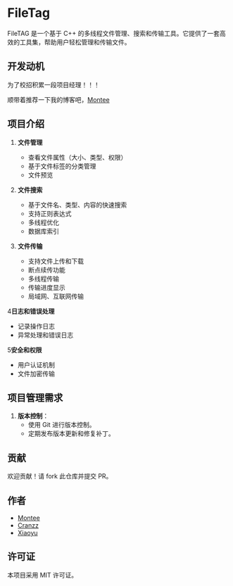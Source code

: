 # FileTag
FileTAG 是一个基于 C++ 的多线程文件管理、搜索和传输工具。它提供了一套高效的工具集，帮助用户轻松管理和传输文件。


## 开发动机

为了校招积累一段项目经理！！！

顺带着推荐一下我的博客吧，[Montee](https://mytan.maiseed.com.cn)

## 项目介绍

1. **文件管理**
   - 查看文件属性（大小、类型、权限）
   - 基于文件标签的分类管理
   - 文件预览

2. **文件搜索**
   - 基于文件名、类型、内容的快速搜索
   - 支持正则表达式
   - 多线程优化
   - 数据库索引

3. **文件传输**
   - 支持文件上传和下载
   - 断点续传功能
   - 多线程传输
   - 传输进度显示
   - 局域网、互联网传输


4**日志和错误处理**
   - 记录操作日志
   - 异常处理和错误日志

5**安全和权限**
   - 用户认证机制
   - 文件加密传输


## 项目管理需求

1. **版本控制**：
    - 使用 Git 进行版本控制。
    - 定期发布版本更新和修复补丁。


## 贡献
欢迎贡献！请 fork 此仓库并提交 PR。

## 作者
- [Montee](https://github.com/FengEternity)
- [Cranzz](https://github.com/Cranzz)
- [Xiaoyu](https://github.com/jiuchengba)

## 许可证
本项目采用 MIT 许可证。